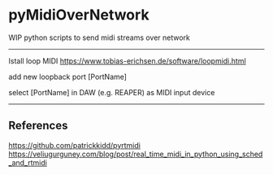 # pyMidiOverNetwork
WIP python scripts to send midi streams over network

---
Istall loop MIDI https://www.tobias-erichsen.de/software/loopmidi.html

add new loopback port [PortName]

select [PortName] in DAW (e.g. REAPER) as MIDI input device


---
## References
https://github.com/patrickkidd/pyrtmidi
https://veliugurguney.com/blog/post/real_time_midi_in_python_using_sched_and_rtmidi
